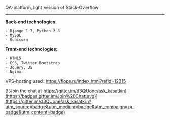 QA-platform, light version of Stack-Overflow
<hr>

<strong>Back-end technologies:</strong>
```
- Django 1.7, Python 2.8
- MySQL
- Gunicorn 
```

<strong>Front-end technologies:</strong>
```
- HTML5
- CSS, Twitter Bootstrap
- Jquery, JS
- Nginx
```

VPS-hosting used: https://flops.ru/index.html?refid=12315


[![Join the chat at https://gitter.im/d3QUone/ask_kasatkin](https://badges.gitter.im/Join%20Chat.svg)](https://gitter.im/d3QUone/ask_kasatkin?utm_source=badge&utm_medium=badge&utm_campaign=pr-badge&utm_content=badge)
